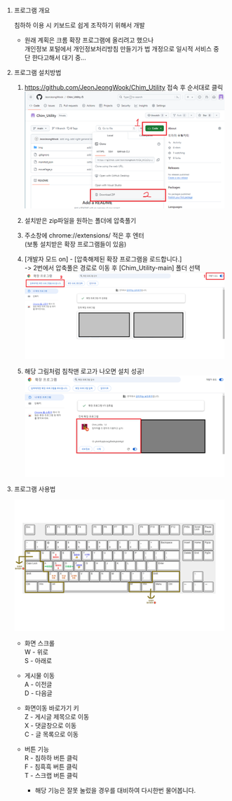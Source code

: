 1. 프로그램 개요

    침하하 이용 시 키보드로 쉽게 조작하기 위해서 개발
    * 원래 계획은 크롬 확장 프로그램에 올리려고 했으나  
    개인정보 포털에서 개인정보처리방침 만들기가 법 개정으로 일시적 서비스 중단 한다고해서 대기 중...

2. 프로그램 설치방법

    1. https://github.com/JeonJeongWook/Chim_Utility 접속 후 순서대로 클릭
    ![설치_1](./img/readme/install_1.png)

    2. 설치받은 zip파일을 원하는 폴더에 압축풀기

    3. 주소창에 chrome://extensions/ 적은 후 엔터  
    (보통 설치받은 확장 프로그램들이 있음)

    4. [개발자 모드 on] - [압축해제된 확장 프로그램을 로드합니다.]  
    -> 2번에서 압축풀은 경로로 이동 후 [Chim_Utility-main] 폴더 선택
    ![설치_2](./img/readme/install_2.png)

    4. 해당 그림처럼 침착맨 로고가 나오면 설치 성공!
    ![설치_3](./img/readme/install_3.png)

3. 프로그램 사용법

    ![키_설명](./img/readme/key_explain.png)

    * 화면 스크롤  
        W - 위로  
        S - 아래로  

    * 게시물 이동  
        A - 이전글  
        D - 다음글  

    * 화면이동 바로가기 키  
        Z - 게시글 제목으로 이동  
        X - 댓글창으로 이동  
        C - 글 목록으로 이동  

    * 버튼 기능  
        R - 침하하 버튼 클릭  
        F - 침흑흑 버튼 클릭  
        T - 스크랩 버튼 클릭  
        * 해당 기능은 잘못 눌렀을 경우를 대비하여 다시한번 물어봅니다.